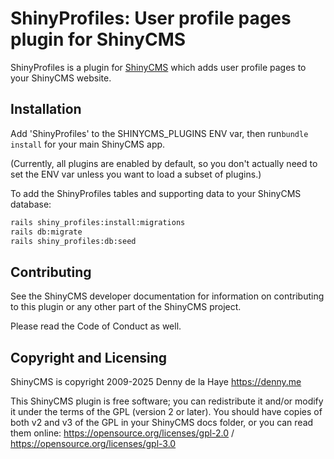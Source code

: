 # ShinyProfiles: User profile pages plugin for ShinyCMS

ShinyProfiles is a plugin for [ShinyCMS](https://shinycms.org) which adds
user profile pages to your ShinyCMS website.


## Installation

Add 'ShinyProfiles' to the SHINYCMS_PLUGINS ENV var, then
run`bundle install` for your main ShinyCMS app.

(Currently, all plugins are enabled by default, so you don't actually
need to set the ENV var unless you want to load a subset of plugins.)

To add the ShinyProfiles tables and supporting data to your
ShinyCMS database:
```bash
rails shiny_profiles:install:migrations
rails db:migrate
rails shiny_profiles:db:seed
```


## Contributing

See the ShinyCMS developer documentation for information on contributing to this
plugin or any other part of the ShinyCMS project.

Please read the Code of Conduct as well.


## Copyright and Licensing

ShinyCMS is copyright 2009-2025 Denny de la Haye https://denny.me

This ShinyCMS plugin is free software; you can redistribute it and/or modify it
under the terms of the GPL (version 2 or later). You should have copies of both
v2 and v3 of the GPL in your ShinyCMS docs folder, or you can read them online:
https://opensource.org/licenses/gpl-2.0 / https://opensource.org/licenses/gpl-3.0
